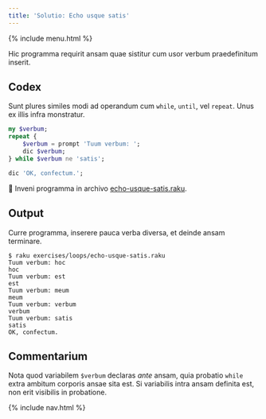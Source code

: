```yaml
---
title: 'Solutio: Echo usque satis'
---
```


{% include menu.html %}

Hic programma requirit ansam quae sistitur cum usor verbum praedefinitum inserit.

## Codex

Sunt plures similes modi ad operandum cum `while`, `until`, vel `repeat`. Unus ex illis infra monstratur.

```raku
my $verbum;
repeat {
    $verbum = prompt 'Tuum verbum: ';
    dic $verbum;
} while $verbum ne 'satis';

dic 'OK, confectum.';
```

🦋 Inveni programma in archivo [echo-usque-satis.raku](https://github.com/ash/raku-course/blob/master/exercises/loops/echo-until-enough.raku).

## Output

Curre programma, inserere pauca verba diversa, et deinde ansam terminare.

```console
$ raku exercises/loops/echo-usque-satis.raku
Tuum verbum: hoc
hoc
Tuum verbum: est
est
Tuum verbum: meum
meum
Tuum verbum: verbum
verbum
Tuum verbum: satis
satis
OK, confectum.
```

## Commentarium

Nota quod variabilem `$verbum` declaras _ante_ ansam, quia probatio `while` extra ambitum corporis ansae sita est. Si variabilis intra ansam definita est, non erit visibilis in probatione.

{% include nav.html %}